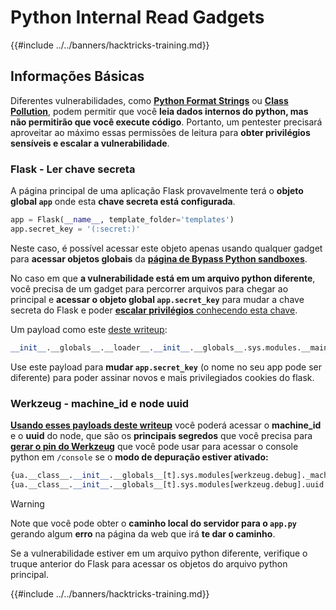 # Python Internal Read Gadgets

{{#include ../../banners/hacktricks-training.md}}

## Informações Básicas

Diferentes vulnerabilidades, como [**Python Format Strings**](bypass-python-sandboxes/#python-format-string) ou [**Class Pollution**](class-pollution-pythons-prototype-pollution.md), podem permitir que você **leia dados internos do python, mas não permitirão que você execute código**. Portanto, um pentester precisará aproveitar ao máximo essas permissões de leitura para **obter privilégios sensíveis e escalar a vulnerabilidade**.

### Flask - Ler chave secreta

A página principal de uma aplicação Flask provavelmente terá o **objeto global `app`** onde esta **chave secreta está configurada**.
```python
app = Flask(__name__, template_folder='templates')
app.secret_key = '(:secret:)'
```
Neste caso, é possível acessar este objeto apenas usando qualquer gadget para **acessar objetos globais** da [**página de Bypass Python sandboxes**](bypass-python-sandboxes/).

No caso em que **a vulnerabilidade está em um arquivo python diferente**, você precisa de um gadget para percorrer arquivos para chegar ao principal e **acessar o objeto global `app.secret_key`** para mudar a chave secreta do Flask e poder [**escalar privilégios** conhecendo esta chave](../../network-services-pentesting/pentesting-web/flask.md#flask-unsign).

Um payload como este [deste writeup](https://ctftime.org/writeup/36082):
```python
__init__.__globals__.__loader__.__init__.__globals__.sys.modules.__main__.app.secret_key
```
Use este payload para **mudar `app.secret_key`** (o nome no seu app pode ser diferente) para poder assinar novos e mais privilegiados cookies do flask.

### Werkzeug - machine_id e node uuid

[**Usando esses payloads deste writeup**](https://vozec.fr/writeups/tweedle-dum-dee/) você poderá acessar o **machine_id** e o **uuid** do node, que são os **principais segredos** que você precisa para [**gerar o pin do Werkzeug**](../../network-services-pentesting/pentesting-web/werkzeug.md) que você pode usar para acessar o console python em `/console` se o **modo de depuração estiver ativado:**
```python
{ua.__class__.__init__.__globals__[t].sys.modules[werkzeug.debug]._machine_id}
{ua.__class__.__init__.__globals__[t].sys.modules[werkzeug.debug].uuid._node}
```
> [!WARNING]
> Note que você pode obter o **caminho local do servidor para o `app.py`** gerando algum **erro** na página da web que irá **te dar o caminho**.

Se a vulnerabilidade estiver em um arquivo python diferente, verifique o truque anterior do Flask para acessar os objetos do arquivo python principal.

{{#include ../../banners/hacktricks-training.md}}
